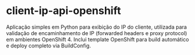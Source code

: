 # client-ip-api-openshift
Aplicação simples em Python para exibição do IP do cliente, utilizada para validação de encaminhamento de IP (forwarded headers e proxy protocol) em ambientes OpenShift 4. Inclui template OpenShift para build automático e deploy completo via BuildConfig.
